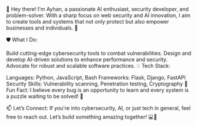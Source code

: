 👋 Hey there! I'm Ayhan, a passionate AI enthusiast, security developer, and problem-solver. With a sharp focus on web security and AI innovation, I aim to create tools and systems that not only protect but also empower businesses and individuals. 🚀

🛡️ What I Do:

Build cutting-edge cybersecurity tools to combat vulnerabilities.
Design and develop AI-driven solutions to enhance performance and security.
Advocate for robust and scalable software practices.
💡 Tech Stack:

Languages: Python, JavaScript, Bash
Frameworks: Flask, Django, FastAPI
Security Skills: Vulnerability scanning, Penetration testing, Cryptography
🌟 Fun Fact:
I believe every bug is an opportunity to learn and every system is a puzzle waiting to be solved! 🧩

📫 Let’s Connect:
If you're into cybersecurity, AI, or just tech in general, feel free to reach out. Let’s build something amazing together! 💻💬

